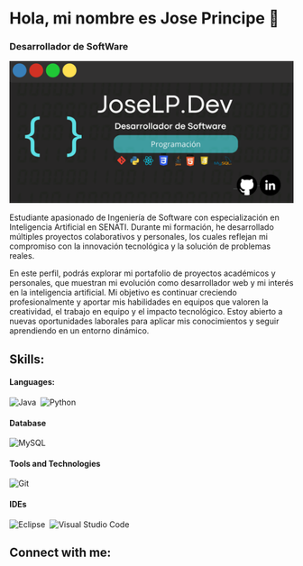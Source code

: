 # Hola, mi nombre es Jose Principe 👋
### Desarrollador de SoftWare

![./JoseLPrincipeDEV_github_JoseBanner.png](https://github.com/JoseLPrincipeDEV/JoseLPrincipeDEV/blob/main/JoseBanner.png)

Estudiante apasionado de Ingeniería de Software con especialización en Inteligencia Artificial en SENATI. Durante mi formación, he desarrollado múltiples proyectos colaborativos y personales, los cuales reflejan mi compromiso con la innovación tecnológica y la solución de problemas reales.

En este perfil, podrás explorar mi portafolio de proyectos académicos y personales, que muestran mi evolución como desarrollador web y mi interés en la inteligencia artificial.
Mi objetivo es continuar creciendo profesionalmente y aportar mis habilidades en equipos que valoren la creatividad, el trabajo en equipo y el impacto tecnológico. Estoy abierto a nuevas oportunidades laborales para aplicar mis conocimientos y seguir aprendiendo en un entorno dinámico.

## Skills:

#### Languages:

![Java](https://img.shields.io/badge/Java-ED8B00?style=for-the-badge&logo=java&logoColor=white)&nbsp;
![Python](https://img.shields.io/badge/Python-3776AB?style=for-the-badge&logo=python&logoColor=white)&nbsp;


#### Database

![MySQL](https://img.shields.io/badge/MySQL-00000F?style=for-the-badge&logo=mysql&logoColor=white)&nbsp;

#### Tools and Technologies

![Git](https://img.shields.io/badge/GIT-E44C30?style=for-the-badge&logo=git&logoColor=white)&nbsp;
<!-- ![AWS](https://img.shields.io/badge/Amazon_AWS-232F3E?style=flat&logo=amazon-aws&logoColor=white)&nbsp;
![Google Cloud](https://img.shields.io/badge/Google_Cloud-4285F4?style=flat&logo=google-cloud&logoColor=white)&nbsp; -->

#### IDEs

![Eclipse](https://img.shields.io/badge/Eclipse-FE7A16.svg?style=for-the-badge&logo=Eclipse&logoColor=white)&nbsp;
![Visual Studio Code](https://img.shields.io/badge/Visual%20Studio%20Code-0078d7.svg?style=for-the-badge&logo=visual-studio-code&logoColor=white)&nbsp;


## Connect with me:


